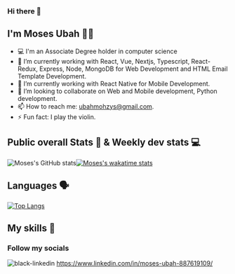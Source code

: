 ### Hi there 👋

## I'm Moses Ubah 👦🏽

- 💻 I'm an Associate Degree holder in computer science
- 🔭 I’m currently working with React, Vue, Nextjs, Typescript, React-Redux, Express, Node, MongoDB for Web Development and HTML Email Template Development.
- 🌱 I’m currently working with React Native for Mobile Development.
- 👯 I’m looking to collaborate on Web and Mobile development, Python development.
- 📫 How to reach me: ubahmohzys@gmail.com.
- ⚡ Fun fact: I play the violin.

## Public overall Stats 🚀 &  Weekly dev stats 💻
![Moses's GitHub stats](https://github-readme-stats.vercel.app/api?username=mohzys23&count_private=true&show_icons=true&theme=radical)[![Moses's wakatime stats](https://github-readme-stats.vercel.app/api/wakatime?username=mohzys23&theme=radical)](https://github.com/mohzys23/github-readme-stats) 


## Languages 🗣️
[![Top Langs](https://github-readme-stats.vercel.app/api/top-langs/?username=mohzys23&count_private=true&langs_count=8&theme=radical)](https://github.com/mohzys23/github-readme-stats)





## My skills 🧰


  ### Follow my socials<br>
![black-linkedin](https://user-images.githubusercontent.com/39748749/158591415-7ab33a0c-40d7-4975-a0c5-75aaa053b781.png) https://www.linkedin.com/in/moses-ubah-887619109/

  
